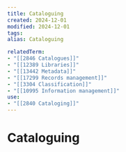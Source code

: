 ```yaml
---
title: Cataloguing
created: 2024-12-01
modified: 2024-12-01
tags: 
alias: Cataloguing

relatedTerm:
- "[[2846 Catalogues]]"
- "[[12389 Libraries]]"
- "[[13442 Metadata]]"
- "[[17299 Records management]]"
- "[[3304 Classification]]"
- "[[10995 Information management]]"
use:
- "[[2840 Cataloging]]"
---
```

# Cataloguing
